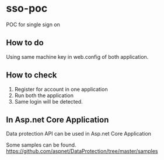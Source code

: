 # sso-poc
 POC for single sign on 

## How to do

Using same machine key in web.config of both application.

## How to check 

1. Register for account in one application
2. Run both the application
3. Same login will be detected. 

## In Asp.net Core Application
Data protection API can be used in Asp.net Core Application

Some samples can be found.
https://github.com/aspnet/DataProtection/tree/master/samples



